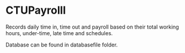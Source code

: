 # CTUPayrolll
Records daily time in, time out and payroll based on their total working hours, under-time, late time and schedules.

Database can be found in databasefile folder.

